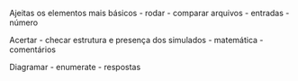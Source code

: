 Ajeitas os elementos mais básicos
	- rodar
	- comparar arquivos
	- entradas
	- número


Acertar
    - checar estrutura e presença dos simulados
	- matemática
	- comentários

Diagramar
	- enumerate
	- respostas

